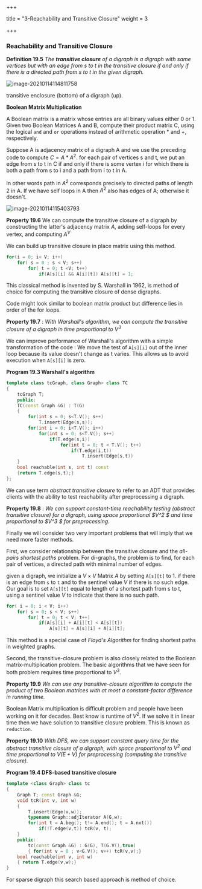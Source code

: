 +++

title = "3-Reachability and Transitive Closure"
weight = 3

+++

### Reachability and Transitive Closure

**Definition 19.5** *The **transitive closure** of a digraph is a digraph with same vertices but with an edge from s to t in the transitive closure if and only if there is a directed path from s to t in the given digraph.*

![image-20210114114811758](/3_Reachability_and_Transitive_Closure.assets/image-20210114114811758.png)

transitive enclosure (bottom) of a digraph (up).

**Boolean Matrix Multiplication**

A Boolean matrix is a matrix whose entries are all binary values either 0 or 1. Given two Boolean Matrices A and B, compute their product matrix C, using the logical `and` and `or` operations instead of arithmetic operation * and +, respectively.

Suppose A is adjacency matrix of a digraph A and we use the preceding code to compute $C = A * A^2$. for each pair of vertices s and t, we put an edge from s to t in C if and only if there is some vertex i for which there is both a path from s to i and a path from i to t in A.

In other words path in $A^2$ corresponds precisely to directed paths of length 2 in A. If we have self loops in A then $A^2$ also has edges of A; otherwise it doesn't.

![image-20210114115403793](/3_Reachability_and_Transitive_Closure.assets/image-20210114115403793.png)

**Property 19.6** We can compute the transitive closure of a digraph by constructing the latter's adjacency matrix $A$, adding self-loops for every vertex, and computing $A^V$

We can build up transitive closure in place matrix using this method.

````c++
for(i = 0; i< V; i++)
    for( s = 0 ; s < V; s++)
        for( t = 0; t <V; t++)
            if(A[s][i] && A[i][t]) A[s][t] = 1;
````

This classical method is invented by S. Warshall in 1962, is method of choice for computing the transitive closure of dense digraphs.

Code might look similar to boolean matrix product but difference lies in order of the for loops.

**Property 19.7** : *With Warshall's algorithm, we can compute the transitive closure of a digraph in time proportional to $V ^ 3$*

We can improve performance of Warshall's algorithm with a simple transformation of the code : We move the test of `A[s][i]` out of the inner loop because its value doesn't change as t varies. This allows us to avoid execution when `A[s][i]` is zero.

**Program 19.3 Warshall's algorithm**

````c++
template class tcGraph, class Graph> class TC
{
    tcGraph T;
    public:
    TC(const Graph &G) : T(G)
    {
        for(int s = 0; s<T.V(); s++)
            T.insert(Edge(s,s));
        for(int i = 0; i<T.V(); i++)
            for(int s = 0; s<T.V(); s++)
                if(T.edge(s,i))
                    for(int t = 0; t < T.V(); t++)
                        if(T.edge(i,t))
                            T.insert(Edge(s,t))
    }
    bool reachable(int s, int t) const
    {return T.edge(s,t);}
};
````

We can use term *abstract transitive closure* to refer to an ADT that provides clients with the ability to test reachability after preprocessing a digraph.

**Property 19.8** : *We can support constant-time reachability testing (abstract transitive closure) for a digraph, using space proportional $V^2 $ and time proportional to $V^3 $ for preprocessing*.

Finally we will consider two very important problems that will imply that we need more faster methods.

First, we consider relationship between the transitive closure and the *all-pairs shortest paths* problem. For di-graphs, the problem is to find, for each pair of vertices, a directed path with minimal number of edges.

given a digraph, we initialize a $V\times V$ Matrix $A$ by setting `A[s][t]` to 1. if there is an edge from `s` to `t` and to the sentinel value $V$ if there is no such edge. Our goal is to set `A[s][t]` equal to length of a shortest path from s to t, using a sentinel value $V$ to indicate that there is no such path.

````c++
for( i = 0; i < V; i++)
    for( s = 0; s < V; s++)
        for( t = 0; t < V; t++)
            if(A[s][i] + A[i][t] < A[s][t])
                A[s][t] = A[s][i] + A[i][t];
````

This method is a special case of *Floyd's Algorithm* for finding shortest paths in weighted graphs.



Second, the transitive-closure problem is also closely related to the Boolean matrix-multiplication problem. The basic algorithms that we have seen for both problem requires time proportional to $V^3$.

**Property 19.9** *We can use any transitive-closure algorithm to compute the product of two Boolean matrices with at most a constant-factor difference in running time.*

Boolean Matrix multiplication is difficult problem and people have been working on it for decades. Best know is runtime of $V^2$. If we solve it in linear time then we have solution to transitive closure problem. This is known as `reduction`.

**Property 19.10** *With DFS, we can support constant query time for the abstract transitive closure of a digraph, with space proportional to $V^2$ and time proportional to $V(E+V)$ for preprocessing (computing the transitive closure).*

**Program 19.4 DFS-based transitive closure**

````c++
template <class Graph> class tc
{
    Graph T; const Graph &G;
    void tcR(int v, int w)
    {
        T.insert(Edge(v,w));
        typename Graph::adjIterator A(G,w);
        for(int t = A.beg(); t!= A.end(); t = A.nxt())
            if(!T.edge(v,t)) tcR(v, t);
    }
    public:
    	tc(const Graph &G) : G(G), T(G.V(),true)
        { for(int v = 0 ; v<G.V(); v++) tcR(v,v);}
    bool reachable(int v, int w)
    { return T.edge(v,w);}
}
````

For sparse digraph this search based approach is method of choice.